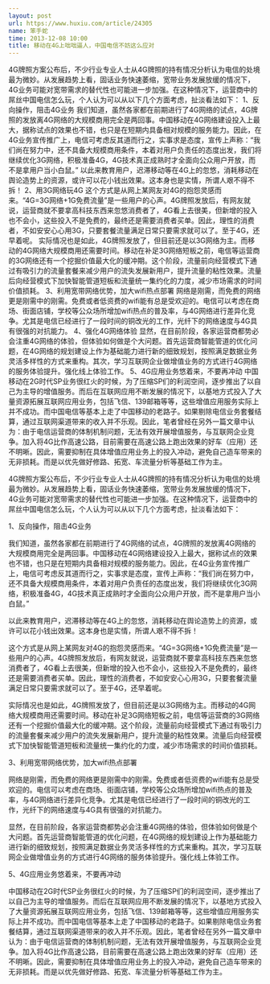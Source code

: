 ```yaml
---
layout: post
url: https://www.huxiu.com/article/24305
name: 笨手蛇
time: 2013-12-08 10:00
title: 移动在4G上咄咄逼人，中国电信不妨这么应对
---
```

4G牌照方案公布后，不少行业专业人士从4G牌照的持有情况分析认为电信的处境最为微妙。从发展趋势上看，固话业务快速萎缩，宽带业务发展放缓的情况下，4G业务可能对宽带需求的替代性也可能进一步加强。在这种情况下，运营商中的屌丝中国电信怎么玩，个人认为可以从以下几个方面考虑，扯淡看法如下： 1、反向操作，阻击4G业务 我们知道，虽然各家都在前期进行了4G网络的试点，4G牌照的发放离4G网络的大规模商用完全是两回事。中国移动在4G网络建设投入上最大，据称试点的效果也不错，也只是在短期内具备相对规模的服务能力。因此，在4G业务宣传推广上，电信可考虑反其道而行之，实事求是态度，宣传上声称：“我们尚在努力中，还不具备大规模商用条件，本着对用户负责任的态度出发，我们将继续优化3G网络，积极准备4G，4G技术真正成熟时才全面向公众用户开放，而不是拿用户当小白鼠。” 以此来教育用户，迟滞移动等在4G上的忽悠，消耗移动在舆论造势上的资源，或许可以花小钱出效果。这本身也是实情，所谓人艰不得不拆！ 2、用3G网络玩4G 这个方式是从网上某网友对4G的抱怨灵感而来。“4G=3G网络+1G免费流量”是一些用户的心声。4G牌照发放后，有网友就说，运营商就不要拿高科技东西来忽悠消费者了，4G看上去很美，但新增的投入也不会小，这些投入不是免费的，最终还是需要消费者买单。因此，理性的消费者，不如安安心心用3G，只要套餐流量满足日常只要需求就可以了。至于4G，还早着呢。 实际情况也是如此，4G牌照发放了，但目前还是以3G网络为主。而移动的4G网络大规模商用还需要时间。移动在补足3G网络短板之前，电信等运营商的3G网络还有一个挖掘价值最大化的缓冲期。这个阶段，流量前向经营模式下通过有吸引力的流量套餐来减少用户的流失发展新用户，提升流量的粘性效果。流量后向经营模式下加快智能管道短板和流量统一集约化的力度，减少市场需求的时间价值损耗。 3、利用宽带网络优势，加大wifi热点部署 网络是刚需，而免费的网络更是刚需中的刚需。免费或者低资费的wifi能有总是受欢迎的。电信可以考虑在商场、街面店铺，学校等公众场所增加wifi热点的普及率，与4G网络进行差异化竞争。尤其是电信已经进行了一段时间的铜改光的工作，光纤下的网络速度与4G具有很强的对抗能力。 4、强化4G网络体验 显然，在目前阶段，各家运营商都势必会注重4G网络的体验，但体验如何做是个大问题。首先运营商智能管道的优化问题，在4G网络的规划建设上作为基础能力进行新的细致规划，按照满足数据业务灵活多样性的方式来重构。其次，学习互联网企业做增值业务的方式进行4G网络的服务体验提升。强化线上体验工作。 5、4G应用业务悠着来，不要再冲动 中国移动在2G时代SP业务很红火的时候，为了压缩SP们的利润空间，逐步推出了以自己为主导的增值服务。而后在互联网应用不断发展的情况下，以基地方式投入了大量资源拓展互联网应用业务，包括飞信、139邮箱等等，这些增值应用服务实际上并不成功。而中国电信等基本上走了中国移动的老路子。如果剔除电信业务套餐结算，通过互联网渠道带来的收入并不乐观。因此，笔者曾经在另外一篇文章中认为：由于电信运营商的体制机制问题，无法有效开展增值服务，与互联网企业竞争。加入将4G比作高速公路，目前需要在高速公路上跑出效果的好车（应用）还不明晰。因此，需要抑制在具体增值应用业务上的投入冲动，避免自己造车带来的无非损耗。而是以优先做好修路、拓宽、车流量分析等基础工作为主。

4G牌照方案公布后，不少行业专业人士从4G牌照的持有情况分析认为电信的处境最为微妙。从发展趋势上看，固话业务快速萎缩，宽带业务发展放缓的情况下，4G业务可能对宽带需求的替代性也可能进一步加强。在这种情况下，运营商中的屌丝中国电信怎么玩，个人认为可以从以下几个方面考虑，扯淡看法如下：

1、反向操作，阻击4G业务

我们知道，虽然各家都在前期进行了4G网络的试点，4G牌照的发放离4G网络的大规模商用完全是两回事。中国移动在4G网络建设投入上最大，据称试点的效果也不错，也只是在短期内具备相对规模的服务能力。因此，在4G业务宣传推广上，电信可考虑反其道而行之，实事求是态度，宣传上声称：“我们尚在努力中，还不具备大规模商用条件，本着对用户负责任的态度出发，我们将继续优化3G网络，积极准备4G，4G技术真正成熟时才全面向公众用户开放，而不是拿用户当小白鼠。”

以此来教育用户，迟滞移动等在4G上的忽悠，消耗移动在舆论造势上的资源，或许可以花小钱出效果。这本身也是实情，所谓人艰不得不拆！

这个方式是从网上某网友对4G的抱怨灵感而来。“4G=3G网络+1G免费流量”是一些用户的心声。4G牌照发放后，有网友就说，运营商就不要拿高科技东西来忽悠消费者了，4G看上去很美，但新增的投入也不会小，这些投入不是免费的，最终还是需要消费者买单。因此，理性的消费者，不如安安心心用3G，只要套餐流量满足日常只要需求就可以了。至于4G，还早着呢。

实际情况也是如此，4G牌照发放了，但目前还是以3G网络为主。而移动的4G网络大规模商用还需要时间。移动在补足3G网络短板之前，电信等运营商的3G网络还有一个挖掘价值最大化的缓冲期。这个阶段，流量前向经营模式下通过有吸引力的流量套餐来减少用户的流失发展新用户，提升流量的粘性效果。流量后向经营模式下加快智能管道短板和流量统一集约化的力度，减少市场需求的时间价值损耗。

3、利用宽带网络优势，加大wifi热点部署

网络是刚需，而免费的网络更是刚需中的刚需。免费或者低资费的wifi能有总是受欢迎的。电信可以考虑在商场、街面店铺，学校等公众场所增加wifi热点的普及率，与4G网络进行差异化竞争。尤其是电信已经进行了一段时间的铜改光的工作，光纤下的网络速度与4G具有很强的对抗能力。

显然，在目前阶段，各家运营商都势必会注重4G网络的体验，但体验如何做是个大问题。首先运营商智能管道的优化问题，在4G网络的规划建设上作为基础能力进行新的细致规划，按照满足数据业务灵活多样性的方式来重构。其次，学习互联网企业做增值业务的方式进行4G网络的服务体验提升。强化线上体验工作。

5、4G应用业务悠着来，不要再冲动

中国移动在2G时代SP业务很红火的时候，为了压缩SP们的利润空间，逐步推出了以自己为主导的增值服务。而后在互联网应用不断发展的情况下，以基地方式投入了大量资源拓展互联网应用业务，包括飞信、139邮箱等等，这些增值应用服务实际上并不成功。而中国电信等基本上走了中国移动的老路子。如果剔除电信业务套餐结算，通过互联网渠道带来的收入并不乐观。因此，笔者曾经在另外一篇文章中认为：由于电信运营商的体制机制问题，无法有效开展增值服务，与互联网企业竞争。加入将4G比作高速公路，目前需要在高速公路上跑出效果的好车（应用）还不明晰。因此，需要抑制在具体增值应用业务上的投入冲动，避免自己造车带来的无非损耗。而是以优先做好修路、拓宽、车流量分析等基础工作为主。

